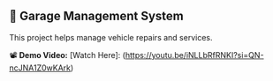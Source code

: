 ## 🚗 Garage Management System

This project helps manage vehicle repairs and services.

📽️ **Demo Video:** [Watch Here]: (https://youtu.be/iNLLbRfRNKI?si=QN-ncJNA1Z0wKArk)


